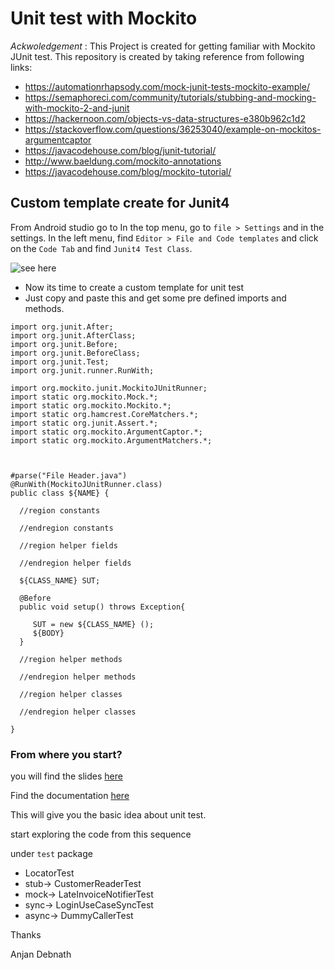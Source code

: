 # Unit test with Mockito

*Ackwoledgement* : This Project is created for getting familiar with Mockito JUnit test. 
 This repository is created by taking reference from following links:

- https://automationrhapsody.com/mock-junit-tests-mockito-example/
- https://semaphoreci.com/community/tutorials/stubbing-and-mocking-with-mockito-2-and-junit
- https://hackernoon.com/objects-vs-data-structures-e380b962c1d2
- https://stackoverflow.com/questions/36253040/example-on-mockitos-argumentcaptor
- https://javacodehouse.com/blog/junit-tutorial/
- http://www.baeldung.com/mockito-annotations
- https://javacodehouse.com/blog/mockito-tutorial/



## Custom template create for Junit4

From Android studio go to In the top menu, go to `file > Settings` 
and in the settings. In the left menu, find `Editor > File and Code templates` and click on the `Code Tab` 
and find `Junit4 Test Class`.

![see here](https://github.com/anjandebnath/MockitoUnitTestTutorial/blob/master/AS.PNG)


- Now its time to create a custom template for unit test
- Just copy and paste this and get some pre defined imports and methods.

````
import org.junit.After;
import org.junit.AfterClass;
import org.junit.Before;
import org.junit.BeforeClass;
import org.junit.Test;
import org.junit.runner.RunWith;

import org.mockito.junit.MockitoJUnitRunner;
import static org.mockito.Mock.*;
import static org.mockito.Mockito.*;
import static org.hamcrest.CoreMatchers.*;
import static org.junit.Assert.*;
import static org.mockito.ArgumentCaptor.*;
import static org.mockito.ArgumentMatchers.*;



#parse("File Header.java")
@RunWith(MockitoJUnitRunner.class)
public class ${NAME} {

  //region constants
  
  //endregion constants
  
  //region helper fields
  
  //endregion helper fields

  ${CLASS_NAME} SUT;

  @Before
  public void setup() throws Exception{
      
     SUT = new ${CLASS_NAME} ();
     ${BODY}
  }
  
  //region helper methods
  
  //endregion helper methods
  
  //region helper classes
  
  //endregion helper classes
  
}
````


### From where you start?

you will find the slides [here](https://github.com/anjandebnath/MockitoUnitTestTutorial/tree/master/slides)

Find the documentation [here](https://github.com/anjandebnath/MockitoUnitTestTutorial/tree/master/assets)

This will give you the basic idea about unit test.

start exploring the code from this sequence

under `test` package
- LocatorTest
- stub-> CustomerReaderTest
- mock-> LateInvoiceNotifierTest
- sync-> LoginUseCaseSyncTest
- async-> DummyCallerTest

Thanks

Anjan Debnath